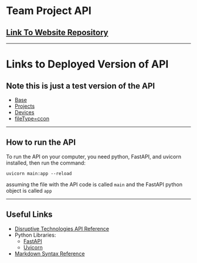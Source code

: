 # Team Project API

## [Link To Website Repository](https://github.com/nu-team-project/website)

---

# Links to Deployed Version of API
## Note this is just a test version of the API

- [Base](teamprojectapi-1-z5074741.deta.app)
- [Projects](teamprojectapi-1-z5074741.deta.app/projects)
- [Devices](teamprojectapi-1-z5074741.deta.app/projects/example/devices)
-   [fileType=ccon](teamprojectapi-1-z5074741.deta.app/projects/example/devices?fileTypes=ccon)


---

## How to run the API

To run the API on your computer, you need python, FastAPI, and uvicorn installed, then run the command:

`uvicorn main:app --reload`

assuming the file with the API code is called `main` and the FastAPI python object is called `app`

---

## Useful Links

- [Disruptive Technologies API Reference](https://developer.disruptive-technologies.com/api )
- Python Libraries:
    - [FastAPI](fastapi.tiangolo.com)
    - [Uvicorn](www.uvicorn.org)
- [Markdown Syntax Reference](https://www.markdownguide.org/basic-syntax/)
